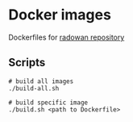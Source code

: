 # Docker images

Dockerfiles for [radowan repository](https://hub.docker.com/u/radowan/)

## Scripts
```
# build all images
./build-all.sh

# build specific image
./build.sh <path to Dockerfile>
```
